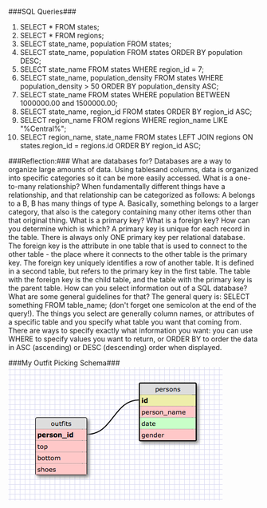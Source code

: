 ###SQL Queries###
1. SELECT * FROM states;
2. SELECT * FROM regions;
3. SELECT state_name, population FROM states;
4. SELECT state_name, population FROM states ORDER BY population DESC;
5. SELECT state_name FROM states WHERE region_id = 7;
6. SELECT state_name, population_density FROM states WHERE population_density > 50 ORDER BY population_density ASC;
7. SELECT state_name FROM states WHERE population BETWEEN 1000000.00 and 1500000.00;
8. SELECT state_name, region_id FROM states ORDER BY region_id ASC;
9. SELECT region_name FROM regions WHERE region_name LIKE "%Central%";
10. SELECT region_name, state_name FROM states LEFT JOIN regions ON states.region_id = regions.id ORDER BY region_id ASC;


###Reflection:###
What are databases for?
Databases are a way to organize large amounts of data. Using tablesand columns, data is organized into specific categories so it can be more easily accessed.
What is a one-to-many relationship?
When fundamentally different things have a relationship, and that relationship can be categorized as follows: A belongs to a B, B has many things of type A. Basically, something belongs to a larger category, that also is the category containing many other items other than that original thing.
What is a primary key? What is a foreign key? How can you determine which is which?
A primary key is unique for each record in the table. There is always only ONE primary key per relational database. The foreign key is the attribute in one table that is used to connect to the other table - the place where it connects to the other table is the primary key. The foreign key uniquely identifies a row of another table. It is defined in a second table, but refers to the primary key in the first table. The table with the foreign key is the child table, and the table with the primary key is the parent table.
How can you select information out of a SQL database? What are some general guidelines for that?
The general query is: SELECT something FROM table_name; (don't forget one semicolon at the end of the query!). The things you select are generally column names, or attributes of a specific table and you specify what table you want that coming from. There are ways to specify exactly what information you want: you can use WHERE to specify values you want to return, or ORDER BY to order the data in ASC (ascending) or DESC (descending) order when displayed.

###My Outfit Picking Schema###
![Alt text](schema.png)